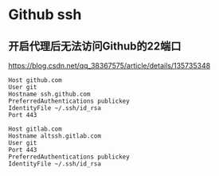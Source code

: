 # Github ssh

## 开启代理后无法访问Github的22端口

https://blog.csdn.net/qq_38367575/article/details/135735348

```
Host github.com
User git
Hostname ssh.github.com
PreferredAuthentications publickey
IdentityFile ~/.ssh/id_rsa
Port 443

Host gitlab.com
Hostname altssh.gitlab.com
User git
Port 443
PreferredAuthentications publickey
IdentityFile ~/.ssh/id_rsa
```
